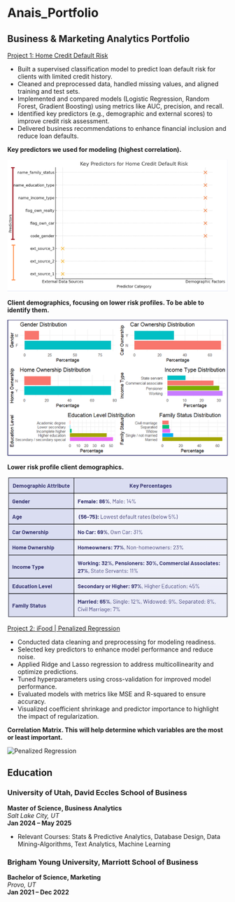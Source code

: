 # Anais_Portfolio
## Business &amp; Marketing Analytics Portfolio

[Project 1: Home Credit Default Risk](https://github.com/anaiscorral/Home-Credit-Default-Risk)
- Built a supervised classification model to predict loan default risk for clients with limited credit history.
- Cleaned and preprocessed data, handled missing values, and aligned training and test sets.
- Implemented and compared models (Logistic Regression, Random Forest, Gradient Boosting) using metrics like AUC, precision, and recall.
- Identified key predictors (e.g., demographic and external scores) to improve credit risk assessment.
- Delivered business recommendations to enhance financial inclusion and reduce loan defaults.

**Key predictors we used for modeling (highest correlation).**

![Findings](https://raw.githubusercontent.com/anaiscorral/Anais_Portfolio/main/Findings.png)


**Client demographics, focusing on lower risk profiles. To be able to identify them.**

![Findings 2](https://raw.githubusercontent.com/anaiscorral/Anais_Portfolio/main/Findings%202.png)  

**Lower risk profile client demographics.**

![Findings 3](https://raw.githubusercontent.com/anaiscorral/Anais_Portfolio/main/Findings%203.png)  


[Project 2: iFood | Penalized Regression](https://github.com/anaiscorral/Penalized-Regression-Machine-Learning)

- Conducted data cleaning and preprocessing for modeling readiness.
- Selected key predictors to enhance model performance and reduce noise.
- Applied Ridge and Lasso regression to address multicollinearity and optimize predictions.
- Tuned hyperparameters using cross-validation for improved model performance.
- Evaluated models with metrics like MSE and R-squared to ensure accuracy.
- Visualized coefficient shrinkage and predictor importance to highlight the impact of regularization.

**Correlation Matrix. This will help determine which variables are the most or least important.**

![Penalized Regression](https://raw.githubusercontent.com/anaiscorral/Pernalized-Regression-Machine-Learning/main/p%20regression.png)


## Education

### University of Utah, David Eccles School of Business  
**Master of Science, Business Analytics**  
*Salt Lake City, UT*  
**Jan 2024 – May 2025**  
- Relevant Courses: Stats & Predictive Analytics, Database Design, Data Mining-Algorithms, Text Analytics, Machine Learning

### Brigham Young University, Marriott School of Business  
**Bachelor of Science, Marketing**  
*Provo, UT*  
**Jan 2021 – Dec 2022**
